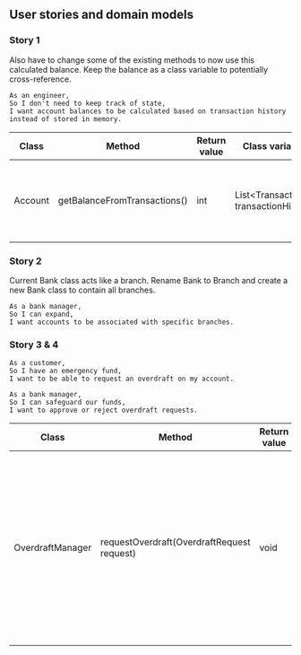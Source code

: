 ## User stories and domain models

### Story 1

Also have to change some of the existing methods to now use this calculated balance. Keep the balance as a class variable to potentially cross-reference.
```
As an engineer,
So I don't need to keep track of state,
I want account balances to be calculated based on transaction history instead of stored in memory.
```

| Class   | Method                       | Return value | Class variable                        | Description                                                   |
|---------|------------------------------|--------------|---------------------------------------|---------------------------------------------------------------|
| Account | getBalanceFromTransactions() | int          | List\<Transaction> transactionHistory | Calculate what should be the balance from transaction history |

### Story 2

Current Bank class acts like a branch. Rename Bank to Branch and create a new Bank class to contain all branches.
```
As a bank manager,
So I can expand,
I want accounts to be associated with specific branches.
```

### Story 3 & 4
```
As a customer,
So I have an emergency fund,
I want to be able to request an overdraft on my account.

As a bank manager,
So I can safeguard our funds,
I want to approve or reject overdraft requests.
```

| Class            | Method                                     | Return value | Class variable | Description                                                                                                                                |
|------------------|--------------------------------------------|--------------|----------------|--------------------------------------------------------------------------------------------------------------------------------------------|
| OverdraftManager | requestOverdraft(OverdraftRequest request) | void         |                | Either approves or denies the account overdraft. Current logic denies if new balance would exceed maximum overdraft value for that account |
